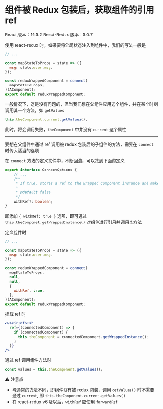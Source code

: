 # 组件被 Redux 包装后，获取组件的引用 ref

React 版本：16.5.2
React-Redux 版本：5.0.7

使用 react-redux 时，如果要将全局状态注入到组件中，我们的写法一般是

```js
// ...

const mapStateToProps = state => ({
  msg: state.user.msg,
});

const reduxWrappedComponent = connect(
  mapStateToProps,
)(AComponent);
export default reduxWrappedComponent;
```

一般情况下，这是没有问题的，但当我们想在父组件应用这个组件，并在某个时刻调用其一个方法，如 `getValues`

```js
this.theComponent.current.getValues();
```

此时，将会调用失败，`theComponent` 中并没有 `current` 这个属性

---

要想在父组件中通过 ref 调用被 redux 包装后的子组件的方法，需要在 `connect` 时传入适当的选项

在 `connect` 方法的定义文件中，不断回溯，可以找到下面的定义

```ts
export interface ConnectOptions {
    // ...
    /**
     * If true, stores a ref to the wrapped component instance and makes it available via getWrappedInstance() method.
     *
     * @default false
     */
    withRef?: boolean;
}
```

即添加 `{ withRef: true }` 选项，即可通过 `this.theComponet.getWrappedInstance()` 对组件进行引用并调用其方法

定义组件时

```js
// ...

const mapStateToProps = state => ({
  msg: state.user.msg,
});

const reduxWrappedComponent = connect(
  mapStateToProps,
  null,
  null,
  {
    withRef: true,
  },
)(AComponent);
export default reduxWrappedComponent;
```

挂载 ref 时

```jsx
<BasicInfoTab
  ref={(connectedComponent) => {
    if (connectedComponent) {
      this.theComponent = connectedComponent.getWrappedInstance();
    }
  }}
/>
```

通过 ref 调用组件方法时

```jsx
const values = this.theComponent.getValues();
```

⚠️ 注意点

- 与通常的方法不同，即组件没有被 redux 包装，调用 `getValues()` 时不需要通过 `current`, 即 `this.theComponent.current.getValues()`
- 在 react-redux v6 及以后，`withRef` 应使用 `forwardRef`

